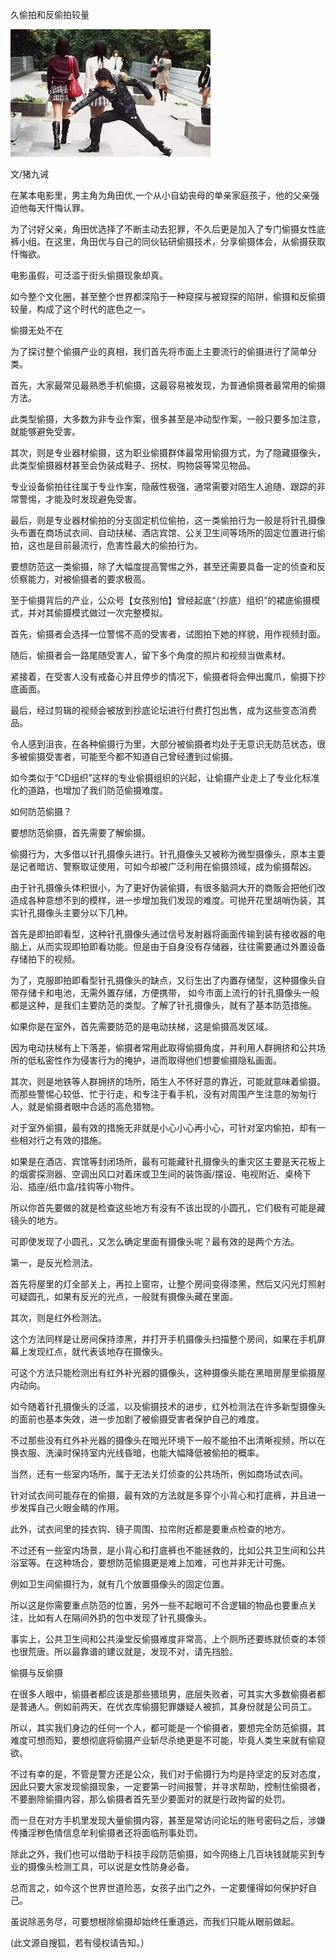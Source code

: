久偷拍和反偷拍较量 


![久偷拍和反偷拍较量](https://github.com/ywangnccu/ywang/blob/main/images/Voyeur.jpeg)

文/猪九诫

在某本电影里，男主角为角田优,一个从小自幼丧母的单亲家庭孩子，他的父亲强迫他每天忏悔认罪。

为了讨好父亲，角田优选择了不断主动去犯罪，不久后更是加入了专门偷摄女性底裤小组。在这里，角田优与自己的同伙钻研偷摄技术，分享偷摄体会，从偷摄获取忏悔欲。

电影虽假，可泛滥于街头偷摄现象却真。

如今整个文化圈，甚至整个世界都深陷于一种窥探与被窥探的陷阱，偷摄和反偷摄较量，构成了这个时代的底色之一。

 偷摄无处不在

为了探讨整个偷摄产业的真相，我们首先将市面上主要流行的偷摄进行了简单分类。

首先，大家最常见最熟悉手机偷摄，这最容易被发现，为普通偷摄者最常用的偷摄方法。

此类型偷摄，大多数为非专业作案，很多甚至是冲动型作案，一般只要多加注意，就能够避免受害。

其次，则是专业器材偷摄，这为职业偷摄群体最常用偷摄方式，为了隐藏摄像头，此类型偷摄器材甚至会伪装成鞋子、拐杖、购物袋等常见物品。

专业设备偷拍往往属于专业作案，隐蔽性极强，通常需要对陌生人追随、跟踪的非常警惕，才能及时发现避免受害。

最后，则是专业器材偷拍的分支固定机位偷拍，这一类偷拍行为一般是将针孔摄像头布置在商场试衣间、自动扶梯、酒店宾馆、公关卫生间等场所的固定位置进行偷拍，这也是目前最流行，危害性最大的偷拍行为。

要想防范这一类偷摄，除了大幅度提高警惕之外，甚至还需要具备一定的侦查和反侦察能力，对被偷摄者的要求极高。

至于偷摄背后的产业，公众号【女孩别怕】曾经起底“（抄底）组织”的裙底偷摄模式，并对其偷摄模式做过一次完整模拟。

首先，偷摄者会选择一位警惕不高的受害者，试图拍下她的样貌，用作视频封面。

随后，偷摄者会一路尾随受害人，留下多个角度的照片和视频当做素材。

紧接着，在受害人没有戒备心并且停步的情况下，偷摄者将会伸出魔爪，偷摄下抄底画面。

最后，经过剪辑的视频会被放到抄底论坛进行付费打包出售，成为这些变态消费品。

令人感到沮丧，在各种偷摄行为里，大部分被偷摄者均处于无意识无防范状态，很多被偷摄受害者，可能至今都不知道自己曾经遭到过偷摄。

如今类似于“CD组织”这样的专业偷摄组织的兴起，让偷摄产业走上了专业化标准化的道路，也增加了我们防范偷摄难度。

如何防范偷摄？

要想防范偷摄，首先需要了解偷摄。

偷摄行为，大多借以针孔摄像头进行。针孔摄像头又被称为微型摄像头，原本主要是记者暗访、警察取证使用，可如今却被广泛利用在偷摄领域，成为偷摄帮凶。

由于针孔摄像头体积很小，为了更好伪装偷摄，有很多脑洞大开的商贩会把他们改造成各种意想不到的模样，进一步增加我们发现的难度。可抛开花里胡哨伪装，其实针孔摄像头主要分以下几种。

首先是即拍即看型，这种针孔摄像头通过信号发射器将画面传输到装有接收器的电脑上，从而实现即拍即看功能。但是由于自身没有存储器，往往需要通过外置设备存储拍下的视频。

为了，克服即拍即看型针孔摄像头的缺点，又衍生出了内置存储型，这种摄像头自带存储卡和电池，无需外置存储，方便携带，
如今市面上流行的针孔摄像头一般都是这种，是我们主要防范的类型。了解了针孔摄像头，就有了基本防范措施。

如果你是在室外，首先需要防范的是电动扶梯，这是偷摄高发区域。

因为电动扶梯有上下落差，偷摄者常用此取得偷摄角度，并利用人群拥挤和公共场所的低私密性作为侵害行为的掩护，进而取得他们想要偷摄隐私画面。

其次，则是地铁等人群拥挤的场所，陌生人不怀好意的靠近，可能就意味着偷摄。而那些警惕心较低、忙于行走，和专注于看手机，没有对周围产生注意的匆匆行人，就是偷摄者眼中合适的高危猎物。

对于室外偷摄，最有效的措施无非就是小心小心再小心，可针对室内偷拍，却有一些相对行之有效的措施。

如果是在酒店、宾馆等封闭场所，最有可能藏针孔摄像头的重灾区主要是天花板上的烟雾探测器、空调出风口对着床或卫生间的装饰画/摆设、电视附近、桌椅下沿、插座/纸巾盒/挂钩等小物件。

所以你首先要做的就是检查这些地方有没有不该出现的小圆孔，它们极有可能是藏镜头的地方。

可即使发现了小圆孔，又怎么确定里面有摄像头呢？最有效的是两个方法。

第一，是反光检测法。

首先将屋里的灯全部关上，再拉上窗帘，让整个房间变得漆黑，然后又闪光灯照射可疑圆孔，如果有反光的光点，一般就有摄像头藏在里面。

其次，则是红外检测法。

这个方法同样是让房间保持漆黑，并打开手机摄像头扫描整个房间，如果在手机屏幕上发现红点，就代表该地存在摄像头。

可这个方法只能检测出有红外补光器的摄像头，这种摄像头能在黑暗房屋里偷摄屋内动向。

如今随着针孔摄像头的泛滥，以及偷摄技术的进步，红外检测法在许多新型摄像头的面前也基本失效，进一步加剧了被偷摄受害者保护自己的难度。 

不过那些没有红外补光器的摄像头在暗光环境下一般不能拍不出清晰视频，所以在换衣服、洗澡时保持室内光线昏暗，也能大幅降低被偷拍的概率。 

当然，还有一些室内场所，属于无法关灯侦查的公共场所，例如商场试衣间。

针对试衣间可能存在的偷摄，最有效的方法就是多穿个小背心和打底裤，并且进一步发挥自己火眼金睛的作用。

此外，试衣间里的挂衣钩、镜子周围、拉帘附近都是要重点检查的地方。

不过还有一些室内场景，是小背心和打底裤也不能拯救的，比如公共卫生间和公共浴室等。在这种场合，要想防范偷摄更是难上加难，可也并非无计可施。

例如卫生间偷摄行为，就有几个放置摄像头的固定位置。

所以这是你需要重点防范的位置，另外一些不起眼可不合逻辑的物品也要重点关注，比如有人在隔间外扔的包中发现了针孔摄像头。

事实上，公共卫生间和公共澡堂反偷摄难度非常高，上个厕所还要练就侦查的本领也很荒唐。所以最靠谱的建议就是，发现不对，请先挡脸。

偷摄与反偷摄

在很多人眼中，偷摄者都应该是那些猥琐男，底层失败者，可其实大多数偷摄者都是普通人。例如前两天，在优衣库偷摄犯罪嫌疑人被抓，其身份就是公司员工。

所以，其实我们身边的任何一个人，都可能是一个偷摄者，要想完全防范偷摄，其难度可想而知，要想彻底将偷摄产业斩尽杀绝更是不可能，毕竟人类生来就有偷窥欲。

不过有幸的是，不管是警方还是公众，我们对于偷摄行为均是持坚定的反对态度，
因此只要大家发现偷摄现象，一定要第一时间报警，并寻求帮助，控制住偷摄者，不要删除偷摄内容，那么偷摄者首先至少要面对的就是行政拘留的处罚。

而一旦在对方手机里发现大量偷摄内容，甚至是常访问论坛的账号密码之后，涉嫌传播淫秽色情信息牟利偷摄者还将面临刑事处罚。

除此之外，我们也可以借助于科技手段防范偷摄，如今网络上几百块钱就能买到专业的摄像头检测工具，可以说是女性防身必备。

总而言之，如今这个世界世道险恶，女孩子出门之外，一定要懂得如何保护好自己。

虽说除恶务尽，可要想根除偷摄却始终任重道远，而我们只能从眼前做起。

(此文源自搜狐，若有侵权请告知。）
